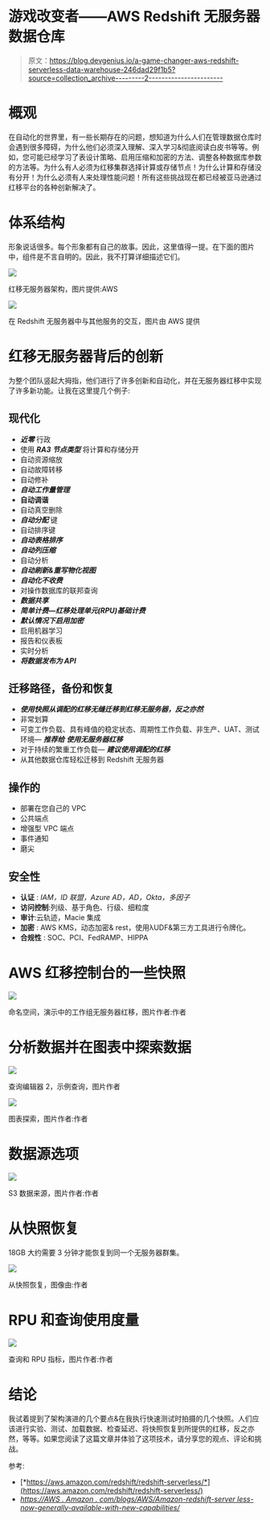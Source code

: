 # 游戏改变者——AWS Redshift 无服务器数据仓库

> 原文：<https://blog.devgenius.io/a-game-changer-aws-redshift-serverless-data-warehouse-246dad29f1b5?source=collection_archive---------2----------------------->

# 概观

在自动化的世界里，有一些长期存在的问题，想知道为什么人们在管理数据仓库时会遇到很多障碍，为什么他们必须深入理解、深入学习&彻底阅读白皮书等等。例如，您可能已经学习了表设计策略、启用压缩和加密的方法、调整各种数据库参数的方法等。为什么有人必须为红移集群选择计算或存储节点！为什么计算和存储没有分开！为什么必须有人来处理性能问题！所有这些挑战现在都已经被亚马逊通过红移平台的各种创新解决了。

# 体系结构

形象说话很多。每个形象都有自己的故事。因此，这里值得一提。在下面的图片中，组件是不言自明的。因此，我不打算详细描述它们。

![](img/344582818974678baff5e6d51cd65b90.png)

红移无服务器架构，图片提供:AWS

![](img/6ca7e0f0952993737fc803b07c5c4cd9.png)

在 Redshift 无服务器中与其他服务的交互，图片由 AWS 提供

# 红移无服务器背后的创新

为整个团队竖起大拇指，他们进行了许多创新和自动化，并在无服务器红移中实现了许多新功能。让我在这里提几个例子:

## 现代化

*   ***近零*** 行政
*   使用 ***RA3 节点类型*** 将计算和存储分开
*   自动资源缩放
*   自动故障转移
*   自动修补
*   ***自动工作量管理***
*   **自动调谐**
*   自动真空删除
*   ***自动分配*** 键
*   自动排序键
*   ***自动表格排序***
*   ***自动列压缩***
*   自动分析
*   ***自动刷新&重写物化视图***
*   ***自动化不收费***
*   对操作数据库的联邦查询
*   ***数据共享***
*   ***简单计费—红移处理单元(RPU)基础计费***
*   ***默认情况下启用加密***
*   启用机器学习
*   报告和仪表板
*   实时分析
*   ***将数据发布为 API***

## 迁移路径，备份和恢复

*   ***使用快照从调配的红移无缝迁移到红移无服务器，反之亦然***
*   非常划算
*   可变工作负载、具有峰值的稳定状态、周期性工作负载、非生产、UAT、测试环境— ***推荐给*** ***使用无服务器红移***
*   对于持续的繁重工作负载— ***建议使用调配的红移***
*   从其他数据仓库轻松迁移到 Redshift 无服务器

## 操作的

*   部署在您自己的 VPC
*   公共端点
*   增强型 VPC 端点
*   事件通知
*   磨尖

## 安全性

*   **认证** : *IAM，ID 联盟，Azure AD，AD，Okta，多因子*
*   **访问控制**:列级、基于角色、行级、细粒度
*   **审计**:云轨迹，Macie 集成
*   **加密** : AWS KMS，动态加密& rest，使用λUDF&第三方工具进行令牌化。
*   **合规性** : SOC、PCI、FedRAMP、HIPPA

# AWS 红移控制台的一些快照

![](img/11a9b29f10df250f56cced503919e999.png)

命名空间，演示中的工作组无服务器红移，图片作者:作者

# 分析数据并在图表中探索数据

![](img/5e96554b5243aed1c123c810c7ea45b3.png)

查询编辑器 2，示例查询，图片作者

![](img/c070886f963e4f35396d4de514b244b8.png)

图表探索，图片作者:作者

# 数据源选项

![](img/52dee26d2eda1944f96a70123b4cb605.png)

S3 数据来源，图片作者:作者

# 从快照恢复

18GB 大约需要 3 分钟才能恢复到同一个无服务器群集。

![](img/d6090930e0b833de9b8c274db46dd0a9.png)

从快照恢复，图像由:作者

# RPU 和查询使用度量

![](img/569001d9643ccd868187f02cbc652f9a.png)

查询和 RPU 指标，图片作者:作者

# 结论

我试着提到了架构演进的几个要点&在我执行快速测试时拍摄的几个快照。人们应该进行实验、测试、加载数据、检查延迟、将快照恢复到所提供的红移，反之亦然，等等。如果您阅读了这篇文章并体验了这项技术，请分享您的观点、评论和挑战。

参考:

*   [*https://aws.amazon.com/redshift/redshift-serverless/*](https://aws.amazon.com/redshift/redshift-serverless/)
*   [*https://AWS . Amazon . com/blogs/AWS/Amazon-redshift-server less-now-generally-available-with-new-capabilities/*](https://aws.amazon.com/blogs/aws/amazon-redshift-serverless-now-generally-available-with-new-capabilities/)